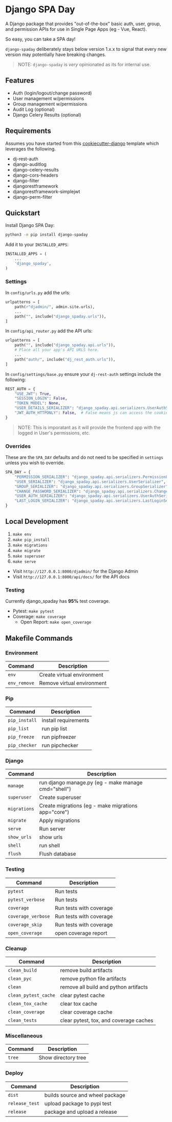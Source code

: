 # Django SPA Day

A Django package that provides "out-of-the-box" basic auth, user, group, and permission APIs for use in Single Page Apps (eg - Vue, React).

So easy, you can take a SPA day!

`django-spaday` deliberately stays below version 1.x.x to signal that every new version may potentially have breaking changes.

> NOTE: `django-spaday` is _very_ opinionated as its for internal use.

## Features

- Auth (login/logout/change password)
- User management w/permissions
- Group management w/permissions
- Audit Log (optional)
- Django Celery Results (optional)

## Requirements

Assumes you have started from this [cookiecutter-django](https://github.com/tsantor/cookiecutter-django) template which leverages the following.

- dj-rest-auth
- django-auditlog
- django-celery-results
- django-cors-headers
- django-filter
- djangorestframework
- djangorestframework-simplejwt
- django-perm-filter

## Quickstart

Install Django SPA Day:

```bash
python3 -m pip install django-spaday
```

Add it to your `INSTALLED_APPS`:

```python
INSTALLED_APPS = (
    ...
    'django_spaday',
)
```

### Settings

In `config/urls.py` add the urls:

```python
urlpatterns = [
    path(r"djadmin/", admin.site.urls),
    ...
    path("", include("django_spaday.urls")),
]
```

In `config/api_router.py` add the API urls:

```python
urlpatterns = [
    path("", include("django_spaday.api.urls")),
    # Place all your app's API URLS here.
    ...
    path("auth/", include("dj_rest_auth.urls")),
]
```

In `config/settings/base.py` ensure your `dj-rest-auth` settings include the following:

```python
REST_AUTH = {
    "USE_JWT": True,
    "SESSION_LOGIN": False,
    "TOKEN_MODEL": None,
    "USER_DETAILS_SERIALIZER": "django_spaday.api.serializers.UserAuthSerializer",
    "JWT_AUTH_HTTPONLY": False,  # False means js can access the cookie
}
```

> NOTE: This is imporatant as it will provide the frontend app with the logged in User's permissions, etc.

### Overrides

These are the `SPA_DAY` defaults and do not need to be specified in `settings` unless you wish to override.

```python
SPA_DAY = {
    "PERMISSION_SERIALIZER": "django_spaday.api.serializers.PermissionListSerializer",
    "USER_SERIALIZER": "django_spaday.api.serializers.UserSerializer",
    "GROUP_SERIALIZER": "django_spaday.api.serializers.GroupSerializer",
    "CHANGE_PASSWORD_SERIALIZER": "django_spaday.api.serializers.ChangePasswordSerializer",
    "USER_AUTH_SERIALIZER": "django_spaday.api.serializers.UserAuthSerializer",
    "LAST_LOGIN_SERIALIZER": "django_spaday.api.serializers.LastLoginSerializer",
}
```

## Local Development

1. `make env`
1. `make pip_install`
1. `make migrations`
1. `make migrate`
1. `make superuser`
1. `make serve`

- Visit `http://127.0.0.1:8000/djadmin/` for the Django Admin
- Visit `http://127.0.0.1:8000/api/docs/` for the API docs

### Testing

Currently django_spaday has **95%** test coverage.

- Pytest: `make pytest`
- Coverage: `make coverage`
  - Open Report: `make open_coverage`

## Makefile Commands

### Environment

| Command      | Description                |
| ------------ | -------------------------- |
| `env`        | Create virtual environment |
| `env_remove` | Remove virtual environment |

### Pip

| Command       | Description          |
| ------------- | -------------------- |
| `pip_install` | install requirements |
| `pip_list`    | run pip list         |
| `pip_freeze`  | run pipfreezer       |
| `pip_checker` | run pipchecker       |

### Django

| Command      | Description                                         |
| ------------ | --------------------------------------------------- |
| `manage`     | run django manage.py (eg - make manage cmd="shell") |
| `superuser`  | Create superuser                                    |
| `migrations` | Create migrations (eg - make migrations app="core") |
| `migrate`    | Apply migrations                                    |
| `serve`      | Run server                                          |
| `show_urls`  | show urls                                           |
| `shell`      | run shell                                           |
| `flush`      | Flush database                                      |

### Testing

| Command            | Description             |
| ------------------ | ----------------------- |
| `pytest`           | Run tests               |
| `pytest_verbose`   | Run tests               |
| `coverage`         | Run tests with coverage |
| `coverage_verbose` | Run tests with coverage |
| `coverage_skip`    | Run tests with coverage |
| `open_coverage`    | open coverage report    |

### Cleanup

| Command              | Description                            |
| -------------------- | -------------------------------------- |
| `clean_build`        | remove build artifacts                 |
| `clean_pyc`          | remove python file artifacts           |
| `clean`              | remove all build and python artifacts  |
| `clean_pytest_cache` | clear pytest cache                     |
| `clean_tox_cache`    | clear tox cache                        |
| `clean_coverage`     | clear coverage cache                   |
| `clean_tests`        | clear pytest, tox, and coverage caches |

### Miscellaneous

| Command | Description         |
| ------- | ------------------- |
| `tree`  | Show directory tree |

### Deploy

| Command        | Description                     |
| -------------- | ------------------------------- |
| `dist`         | builds source and wheel package |
| `release_test` | upload package to pypi test     |
| `release`      | package and upload a release    |
